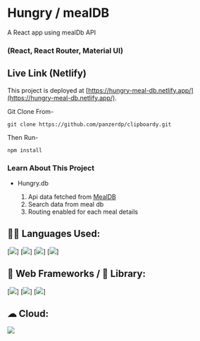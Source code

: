 # Hungry / mealDB

A React app using mealDb API

### (React, React Router, Material UI)

## Live Link (Netlify)

This project is deployed at [https://hungry-meal-db.netlify.app/](https://hungry-meal-db.netlify.app/).

Git Clone From-

```
git clone https://github.com/panzerdp/clipboardy.git
```

Then Run-

```
npm install
```

### Learn About This Project

- Hungry.db

  1. Api data fetched from [MealDB](https://www.themealdb.com/api.php/)
  2. Search data from meal db
  3. Routing enabled for each meal details

## 👩‍💻 Languages Used:

[<img src="https://img.shields.io/badge/HTML5-E34F26?style=for-the-badge&logo=html5&logoColor=white"/>]
[<img src="https://img.shields.io/badge/Material--UI-0081CB?style=for-the-badge&logo=material-ui&logoColor=white" />]
[<img src="https://img.shields.io/badge/CSS3-1572B6?style=for-the-badge&logo=css3&logoColor=white"/>]
[<img src="https://img.shields.io/badge/JavaScript-323330?style=for-the-badge&logo=javascript&logoColor=F7DF1"/>]

## 🚀 Web Frameworks / 📱 Library:

[<img src="https://img.shields.io/badge/React-20232A?style=for-the-badge&logo=react&logoColor=61DAFB" />]
[<img src="https://img.shields.io/badge/React_Router-CA4245?style=for-the-badge&logo=react-router&logoColor=white" />]
[<img src="https://img.shields.io/badge/npm-CB3837?style=for-the-badge&logo=npm&logoColor=white"/>]

## ☁ Cloud:

<img src="https://img.shields.io/badge/Netlify-00C7B7?style=for-the-badge&logo=netlify&logoColor=white" />
